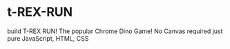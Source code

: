 # t-REX-RUN

build T-REX RUN! The popular Chrome Dino Game! No Canvas required just pure JavaScript, HTML, CSS
<img src="">

